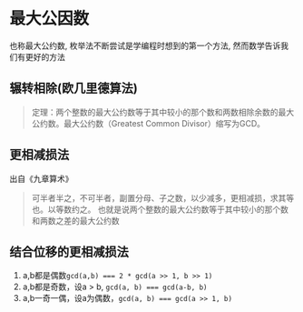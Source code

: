 # 最大公因数
也称最大公约数, 枚举法不断尝试是学编程时想到的第一个方法, 然而数学告诉我们有更好的方法

## 辗转相除(欧几里德算法)
> 定理：两个整数的最大公约数等于其中较小的那个数和两数相除余数的最大公约数。最大公约数（Greatest Common Divisor）缩写为GCD。

## 更相减损法
出自《九章算术》
> 可半者半之，不可半者，副置分母、子之数，以少减多，更相减损，求其等也。以等数约之。
也就是说两个整数的最大公约数等于其中较小的那个数和两数之差的最大公约数

## 结合位移的更相减损法

1. a,b都是偶数`gcd(a,b) === 2 * gcd(a >> 1, b >> 1)`
2. a,b都是奇数，设a > b, `gcd(a, b) === gcd(a-b, b)`
3. a,b一奇一偶，设a为偶数，`gcd(a, b) === gcd(a >> 1, b)`
